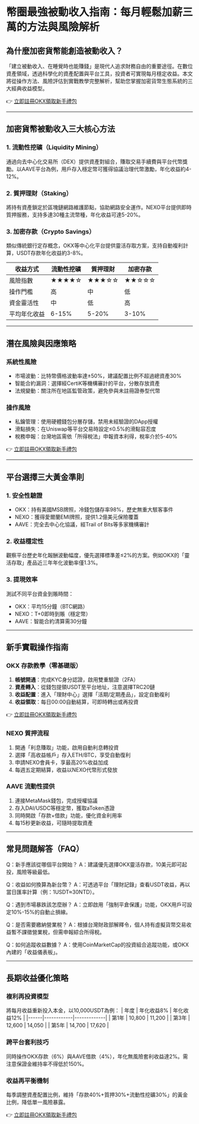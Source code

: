 # 幣圈最強被動收入指南：每月輕鬆加薪三萬的方法與風險解析

## 為什麼加密貨幣能創造被動收入？
「建立被動收入、在睡覺時也能賺錢」是現代人追求財務自由的重要途徑。在數位資產領域，透過科學化的資產配置與平台工具，投資者可實現每月穩定收益。本文將從操作方法、風險評估到實戰教學完整解析，幫助您掌握加密貨幣生態系統的三大經典收益模型。

👉 [立即註冊OKX領取新手禮包](https://bit.ly/okx_welcome)

---

## 加密貨幣被動收入三大核心方法

### 1. 流動性挖礦（Liquidity Mining）
通過向去中心化交易所（DEX）提供資產對組合，賺取交易手續費與平台代幣獎勵。以AAVE平台為例，用戶存入穩定幣可獲得協議治理代幣激勵，年化收益約4-12%。

### 2. 質押理財（Staking）
將持有資產鎖定於區塊鏈網路維護節點，協助網路安全運作。NEXO平台提供即時質押服務，支持多達30種主流幣種，年化收益可達5-20%。

### 3. 加密存款（Crypto Savings）
類似傳統銀行定存概念，OKX等中心化平台提供靈活存取方案，支持自動複利計算，USDT存款年化收益約3-8%。

| 收益方式       | 流動性挖礦 | 質押理財 | 加密存款 |
|----------------|------------|----------|----------|
| 風險指數       | ★★★★☆      | ★★★☆☆    | ★★☆☆☆    |
| 操作門檻       | 高         | 中       | 低       |
| 資金靈活性     | 中         | 低       | 高       |
| 平均年化收益   | 6-15%      | 5-20%    | 3-10%    |

---

## 潛在風險與因應策略

### 系統性風險
- 市場波動：比特幣價格波動率達±50%，建議配置比例不超過總資產30%
- 智能合約漏洞：選擇經CertiK等機構審計的平台，分散存放資產
- 法規變動：關注所在地區監管政策，避免參與未註冊證券型代幣

### 操作風險
- 私鑰管理：使用硬體錢包分層存儲，禁用未經驗證的DApp授權
- 滑點損失：在Uniswap等平台交易時設定≤0.5%的滑點容忍度
- 稅務申報：台灣地區需依「所得稅法」申報資本利得，稅率介於5-40%

👉 [立即註冊OKX領取新手禮包](https://bit.ly/okx_welcome)

---

## 平台選擇三大黃金準則

### 1. 安全性驗證
- OKX：持有美國MSB牌照，冷錢包儲存率98%，歷史無重大駭客事件
- NEXO：獲得愛爾蘭EMI牌照，提供1.2億美元保險覆蓋
- AAVE：完全去中心化協議，經Trail of Bits等多家機構審計

### 2. 收益穩定性
觀察平台歷史年化報酬波動幅度，優先選擇標準差≤2%的方案。例如OKX的「靈活存取」產品近三年年化波動率僅1.3%。

### 3. 提現效率
測試不同平台資金到賬時間：
- OKX：平均15分鐘（BTC網路）
- NEXO：T+0即時到賬（穩定幣）
- AAVE：智能合約清算需30分鐘

---

## 新手實戰操作指南

### OKX 存款教學（零基礎版）
1. **帳號開通**：完成KYC身分認證，啟用雙重驗證（2FA）
2. **資產轉入**：從錢包提領USDT至平台地址，注意選擇TRC20鏈
3. **收益配置**：進入「理財中心」選擇「活期/定期產品」，設定自動複利
4. **收益領取**：每日00:00自動結算，可即時轉出或再投資

👉 [立即註冊OKX領取新手禮包](https://bit.ly/okx_welcome)

### NEXO 質押流程
1. 開通「利息賺取」功能，啟用自動利息轉投資
2. 選擇「高收益帳戶」存入ETH/BTC，享受自動復利
3. 申請NEXO會員卡，享最高20%收益加成
4. 每週五定期結算，收益以NEXO代幣形式發放

### AAVE 流動性提供
1. 連接MetaMask錢包，完成授權協議
2. 存入DAI/USDC等穩定幣，獲取aToken憑證
3. 同時開啟「存款+借款」功能，優化資金利用率
4. 每15秒更新收益，可隨時提取資產

---

## 常見問題解答（FAQ）

Q：新手應該從哪個平台開始？
A：建議優先選擇OKX靈活存款，10美元即可起投，風險等級最低。

Q：收益如何換算為新台幣？
A：可透過平台「理財記錄」查看USDT收益，再以當日匯率計算（例：1USDT≈30NTD）。

Q：遇到市場暴跌該怎麼辦？
A：立即啟用「強制平倉保護」功能，OKX用戶可設定10%-15%的自動止損線。

Q：是否需要繳納營業稅？
A：根據台灣財政部解釋令，個人持有虛擬貨幣交易收益暫不課徵營業稅，但需申報綜合所得稅。

Q：如何追蹤收益數據？
A：使用CoinMarketCap的投資組合追蹤功能，或OKX內建的「收益儀表板」。

---

## 長期收益優化策略

### 複利再投資模型
將每月收益重新投入本金，以10,000USDT為例：
| 年度 | 年化收益8% | 年化收益12% |
|------|------------|-------------|
| 第1年 | 10,800     | 11,200      |
| 第3年 | 12,600     | 14,050      |
| 第5年 | 14,700     | 17,620      |

### 跨平台套利技巧
同時操作OKX存款（6%）與AAVE借款（4%），年化無風險套利收益達2%。需注意保證金維持率不得低於150%。

### 收益再平衡機制
每季調整資產配置比例，維持「存款40%+質押30%+流動性挖礦30%」的黃金比例，降低單一風險暴露。

👉 [立即註冊OKX領取新手禮包](https://bit.ly/okx_welcome)